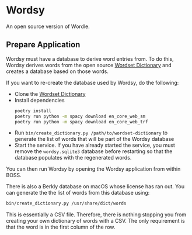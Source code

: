 # Wordsy

An open source version of Wordle.

## Prepare Application

Wordsy must have a database to derive word entries from. To do this, Wordsy derives words from the open source [Wordset Dictionary](https://github.com/wordset/wordset-dictionary) and creates a database based on those words.

If you want to re-create the database used by Wordsy, do the following:

- Clone the [Wordset Dictionary](https://github.com/wordset/wordset-dictionary)
- Install dependencies
    ```bash
    poetry install
    poetry run python -m spacy download en_core_web_sm
    poetry run python -m spacy download en_core_web_trf
    ```
- Run `bin/create_dictionary.py /path/to/wordset-dictionary` to generate the list of words that will be part of the Wordsy database
- Start the service. If you have already started the service, you must remove the `wordsy.sqlite3` database before restarting so that the database populates with the regenerated words.

You can then run Wordsy by opening the Wordsy application from within BOSS.

There is also a Berkly database on macOS whose license has ran out. You can generate the the list of words from this database using:

```bash
bin/create_dictionary.py /usr/share/dict/words
```

This is essentially a CSV file. Therefore, there is nothing stopping you from creating your own dictionary of words with a CSV. The only requirement is that the word is in the first column of the row.
